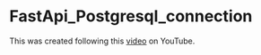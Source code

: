 # FastApi_Postgresql_connection
This was created following this [video](https://www.youtube.com/watch?v=398DuQbQJq0&t=1255s) on YouTube.
